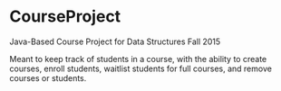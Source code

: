 # CourseProject
Java-Based Course Project for Data Structures Fall 2015

Meant to keep track of students in a course, with the ability to create courses, enroll students, waitlist students for full courses, and remove courses or students.
